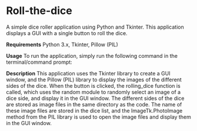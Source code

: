 # Roll-the-dice

A simple dice roller application using Python and Tkinter. This application displays a GUI with a single button to roll the dice.

**Requirements**
Python 3.x, Tkinter, Pillow (PIL)

**Usage**
To run the application, simply run the following command in the terminal/command prompt:

**Description**
This application uses the Tkinter library to create a GUI window, and the Pillow (PIL) library to display the images of the different sides of the dice. When the button is clicked, the rolling_dice function is called, which uses the random module to randomly select an image of a dice side, and display it in the GUI window.
The different sides of the dice are stored as image files in the same directory as the code. The name of these image files are stored in the dice list, and the ImageTk.PhotoImage method from the PIL library is used to open the image files and display them in the GUI window.

